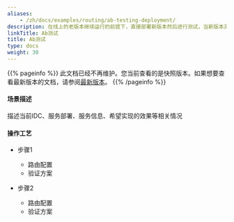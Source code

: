 ```yaml
---
aliases:
    - /zh/docs/examples/routing/ab-testing-deployment/
description: 在线上的老版本继续运行的前提下，直接部署新版本然后进行测试，当新版本测试通过以后，将流量切到新版本，最后将老版本同时也升级到新版本。
linkTitle: Ab测试
title: Ab测试
type: docs
weight: 30
---
```



{{% pageinfo %}} 此文档已经不再维护。您当前查看的是快照版本。如果想要查看最新版本的文档，请参阅[最新版本](/zh-cn//docs3-v2/java-sdk/advanced-features-and-usage/traffic/mesh-style/ab-testing-deployment/)。
{{% /pageinfo %}}

#### 场景描述
描述当前IDC、服务部署、服务信息、希望实现的效果等相关情况
#### 操作工艺

+ 步骤1
    + 路由配置
    + 验证方案

+ 步骤2
    + 路由配置
    + 验证方案